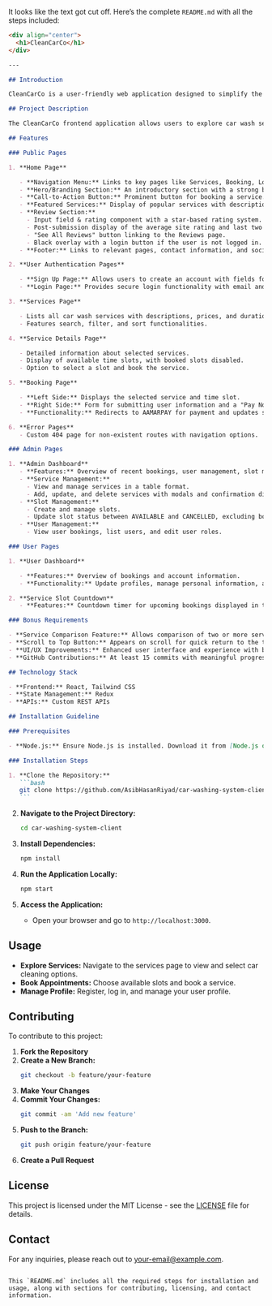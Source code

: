 It looks like the text got cut off. Here’s the complete `README.md` with all the steps included:

````markdown
<div align="center">
  <h1>CleanCarCo</h1>
</div>

---

## Introduction

CleanCarCo is a user-friendly web application designed to simplify the car wash booking process. This frontend application provides users with easy navigation, a streamlined booking experience, and a comprehensive admin dashboard for managing services, slots, and users.

## Project Description

The CleanCarCo frontend application allows users to explore car wash services, book appointments, and manage their profiles. Administrators can manage services, slots, and users from a dedicated dashboard. The application is built with React and styled using Tailwind CSS.

## Features

### Public Pages

1. **Home Page**

   - **Navigation Menu:** Links to key pages like Services, Booking, Login, and other essential sections.
   - **Hero/Branding Section:** An introductory section with a strong branding message and visuals.
   - **Call-to-Action Button:** Prominent button for booking a service.
   - **Featured Services:** Display of popular services with descriptions and images.
   - **Review Section:**
     - Input field & rating component with a star-based rating system.
     - Post-submission display of the average site rating and last two user reviews.
     - "See All Reviews" button linking to the Reviews page.
     - Black overlay with a login button if the user is not logged in.
   - **Footer:** Links to relevant pages, contact information, and social media links.

2. **User Authentication Pages**

   - **Sign Up Page:** Allows users to create an account with fields for name, email, password, phone number, and address.
   - **Login Page:** Provides secure login functionality with email and password fields.

3. **Services Page**

   - Lists all car wash services with descriptions, prices, and durations.
   - Features search, filter, and sort functionalities.

4. **Service Details Page**

   - Detailed information about selected services.
   - Display of available time slots, with booked slots disabled.
   - Option to select a slot and book the service.

5. **Booking Page**

   - **Left Side:** Displays the selected service and time slot.
   - **Right Side:** Form for submitting user information and a "Pay Now" button for payment processing.
   - **Functionality:** Redirects to AAMARPAY for payment and updates slot status.

6. **Error Pages**
   - Custom 404 page for non-existent routes with navigation options.

### Admin Pages

1. **Admin Dashboard**
   - **Features:** Overview of recent bookings, user management, slot management, and service management.
   - **Service Management:**
     - View and manage services in a table format.
     - Add, update, and delete services with modals and confirmation dialogs.
   - **Slot Management:**
     - Create and manage slots.
     - Update slot status between AVAILABLE and CANCELLED, excluding booked slots.
   - **User Management:**
     - View user bookings, list users, and edit user roles.

### User Pages

1. **User Dashboard**

   - **Features:** Overview of bookings and account information.
   - **Functionality:** Update profiles, manage personal information, and view past and upcoming bookings.

2. **Service Slot Countdown**
   - **Features:** Countdown timer for upcoming bookings displayed in the navbar and booking card.

### Bonus Requirements

- **Service Comparison Feature:** Allows comparison of two or more services side by side.
- **Scroll to Top Button:** Appears on scroll for quick return to the top of the page.
- **UI/UX Improvements:** Enhanced user interface and experience with best practices.
- **GitHub Contributions:** At least 15 commits with meaningful progress.

## Technology Stack

- **Frontend:** React, Tailwind CSS
- **State Management:** Redux
- **APIs:** Custom REST APIs

## Installation Guideline

### Prerequisites

- **Node.js:** Ensure Node.js is installed. Download it from [Node.js official site](https://nodejs.org/).

### Installation Steps

1. **Clone the Repository:**
   ```bash
   git clone https://github.com/AsibHasanRiyad/car-washing-system-client.git
   ```
````

2. **Navigate to the Project Directory:**

   ```bash
   cd car-washing-system-client
   ```

3. **Install Dependencies:**

   ```bash
   npm install
   ```

4. **Run the Application Locally:**

   ```bash
   npm start
   ```

5. **Access the Application:**
   - Open your browser and go to `http://localhost:3000`.

## Usage

- **Explore Services:** Navigate to the services page to view and select car cleaning options.
- **Book Appointments:** Choose available slots and book a service.
- **Manage Profile:** Register, log in, and manage your user profile.

## Contributing

To contribute to this project:

1. **Fork the Repository**
2. **Create a New Branch:**
   ```bash
   git checkout -b feature/your-feature
   ```
3. **Make Your Changes**
4. **Commit Your Changes:**
   ```bash
   git commit -am 'Add new feature'
   ```
5. **Push to the Branch:**
   ```bash
   git push origin feature/your-feature
   ```
6. **Create a Pull Request**

## License

This project is licensed under the MIT License - see the [LICENSE](LICENSE) file for details.

## Contact

For any inquiries, please reach out to [your-email@example.com](mailto:your-email@example.com).

```

This `README.md` includes all the required steps for installation and usage, along with sections for contributing, licensing, and contact information.
```
